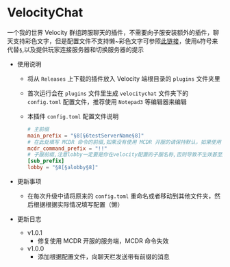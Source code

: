 # VelocityChat

一个我的世界 Velocity 群组跨服聊天的插件，不需要向子服安装额外的插件，聊天支持彩色文字，但是配置文件不支持懒~彩色文字可参照[此链接](https://wiki.biligame.com/mc/%E6%A0%BC%E5%BC%8F%E5%8C%96%E4%BB%A3%E7%A0%81)，使用`&`符号来代替`§`,以及提供玩家连接服务器和切换服务器的提示

- 使用说明

  - 将从 `Releases` 上下载的插件放入 Velocity 端根目录的 `plugins` 文件夹里

  - 首次运行会在 `plugins` 文件里生成 `velocitychat` 文件夹下的 `config.toml` 配置文件，推荐使用 `Notepad3` 等编辑器来编辑

  - 本插件 `config.toml` 配置文件说明

    ```toml
    # 主前缀
    main_prefix = "§8[§6testServerName§8]"
    # 在此处填写 MCDR 命令的前缀,如果没有使用 MCDR 开服的请保持默认，如果使用 MCDR 开服请根据实际情况填写
    mcdr_command_prefix = "!!"
    # 子服前缀,注意lobby一定要是你在velocity配置的子服名称,否则导致不生效甚至消息发不出去
    [sub_prefix]
    lobby = "§8[§alobby§8]"
    ```

- 更新事项

  - 在每次升级中请将原来的 `config.toml` 重命名或者移动到其他文件夹，然后根据根据实际情况填写配置（懒）
  
- 更新日志

  - v1.0.1
    - 修复使用 MCDR 开服的服务端，MCDR 命令失效
  - v1.0.0
    - 添加根据配置文件，向聊天栏发送带有前缀的消息
